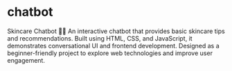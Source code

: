 # chatbot
Skincare Chatbot 💬✨ An interactive chatbot that provides basic skincare tips and recommendations. Built using HTML, CSS, and JavaScript, it demonstrates conversational UI and frontend development. Designed as a beginner-friendly project to explore web technologies and improve user engagement.
